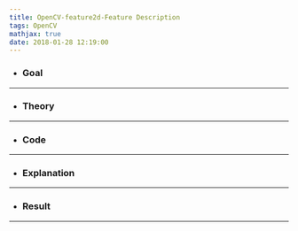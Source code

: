 ```yaml
---
title: OpenCV-feature2d-Feature Description
tags: OpenCV
mathjax: true
date: 2018-01-28 12:19:00
---
```

- ### Goal

---
- ### Theory

---
- ### Code

---
- ### Explanation

---
- ### Result

---
